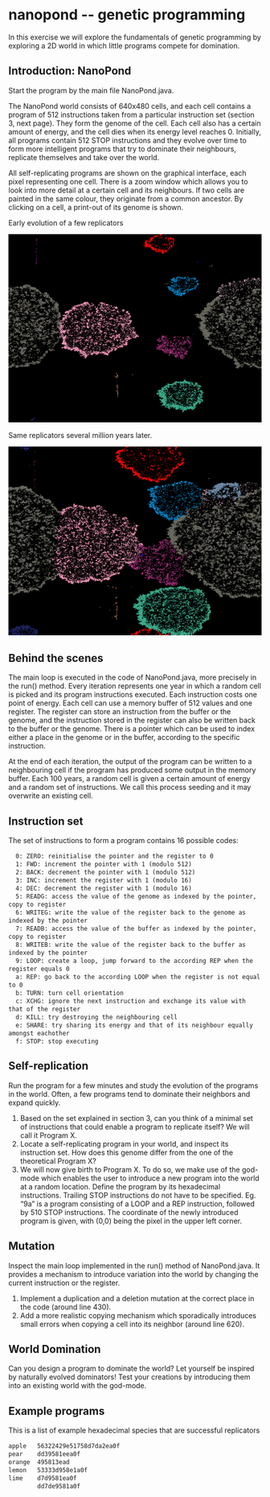 # nanopond -- genetic programming
In this exercise we will explore the fundamentals of genetic programming by exploring a 2D world in which little programs compete for domination.

##	Introduction: NanoPond
Start the program by the main file NanoPond.java.

The NanoPond world consists of 640x480 cells, and each cell contains a program of 512 instructions taken from a particular instruction set (section 3, next page). They form the genome of the cell. Each cell also has a certain amount of energy, and the cell dies when its energy level reaches 0. Initially, all programs contain 512 STOP instructions and they evolve over time to form more intelligent programs that try to dominate their neighbours, replicate themselves and take over the world.

All self-replicating programs are shown on the graphical interface, each pixel representing one cell. There is a zoom window which allows you to look into more detail at a certain cell and its neighbours. If two cells are painted in the same colour, they originate from a common ancestor. By clicking on a cell, a print-out of its genome is shown.

Early evolution of a few replicators

![pond1](doc/jpond1.PNG)

Same replicators several million years later.

![pond2](doc/jpond2.PNG)

## Behind the scenes
The main loop is executed in the code of NanoPond.java, more precisely in the run() method. Every iteration represents one year in which a random cell is picked and its program instructions executed. Each instruction costs one point of energy. Each cell can use a memory buffer of 512 values and one register. The register can store an instruction from the buffer or the genome, and the instruction stored in the register can also be written back to the buffer or the genome. There is a pointer which can be used to index either a place in the genome or in the buffer, according to the specific instruction.

At the end of each iteration, the output of the program can be written to a neighbouring cell if the program has produced some output in the memory buffer. Each 100 years, a random cell is given a certain amount of energy and a random set of instructions. We call this process seeding and it may overwrite an existing cell.

## Instruction set
The set of instructions to form a program contains 16 possible codes:
```
  0: ZERO: reinitialise the pointer and the register to 0
  1: FWD: increment the pointer with 1 (modulo 512)
  2: BACK: decrement the pointer with 1 (modulo 512)
  3: INC: increment the register with 1 (modulo 16)
  4: DEC: decrement the register with 1 (modulo 16)
  5: READG: access the value of the genome as indexed by the pointer, copy to register
  6: WRITEG: write the value of the register back to the genome as indexed by the pointer
  7: READB: access the value of the buffer as indexed by the pointer, copy to register
  8: WRITEB: write the value of the register back to the buffer as indexed by the pointer
  9: LOOP: create a loop, jump forward to the according REP when the register equals 0
  a: REP: go back to the according LOOP when the register is not equal to 0
  b: TURN: turn cell orientation
  c: XCHG: ignore the next instruction and exchange its value with that of the register
  d: KILL: try destroying the neighbouring cell
  e: SHARE: try sharing its energy and that of its neighbour equally amongst eachother
  f: STOP: stop executing
```

##	Self-replication
Run the program for a few minutes and study the evolution of the programs in the world. Often, a few programs tend to dominate their neighbors and expand quickly.
1.	Based on the set explained in section 3, can you think of a minimal set of instructions that could enable a program to replicate itself? We will call it Program X.
2.	Locate a self-replicating program in your world, and inspect its instruction set. How does this genome differ from the one of the theoretical Program X?
3.	We will now give birth to Program X. To do so, we make use of the god-mode which enables the user to introduce a new program into the world at a random location. Define the program by its hexadecimal instructions. Trailing STOP instructions do not have to be specified. Eg. “9a” is a program consisting of a LOOP and a REP instruction, followed by 510 STOP instructions. The coordinate of the newly introduced program is given, with (0,0) being the pixel in the upper left corner.
##	Mutation
Inspect the main loop implemented in the run() method of NanoPond.java. It provides a mechanism to introduce variation into the world by changing the current instruction or the register.
1. Implement a duplication and a deletion mutation at the correct place in the code (around line 430).
2. Add a more realistic copying mechanism which sporadically introduces small errors when copying a cell into its neighbor (around line 620).

##	World Domination
Can you design a program to dominate the world? Let yourself be inspired by naturally evolved dominators! Test your creations by introducing them into an existing world with the god-mode. 

## Example programs
This is a  list of example hexadecimal species that are successful replicators
```
apple   56322429e51758d7da2ea0f
pear    dd39581eea0f
orange  495813ead
lemon   53333d958e1a0f
lime    d7d9581ea0f
        dd7de9581a0f
```